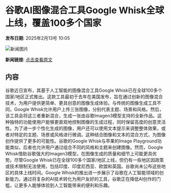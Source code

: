 # 谷歌AI图像混合工具Google Whisk全球上线，覆盖100多个国家

**发布日期**: 2025年2月13号 10:05

![新闻图片](https://upload.chinaz.com/2025/0213/6387503788181846119871549.jpg)

**新闻链接**: [点击查看原文](https://www.aibase.com/zh/news/15326)

## 内容

谷歌近日宣布，其基于人工智能的图像混合工具Google Whisk已在全球100多个国家/地区正式推出。这款工具最初于去年在美国发布，旨在通过创新的图像混合技术，为用户提供更简单、更具创意的图像生成体验。与传统的图像生成工具不同，Google Whisk允许用户上传三张图像，分别代表主题、场景和风格。然后，该工具会将这三者重新混合，生成一张由谷歌Imagen3模型支持的全新作品。这种独特的功能使用户能够更直观地控制图像的生成过程，同时保留高度的创意灵活性。为了进一步个性化生成的图像，用户还可以使用文本提示来调整整体效果，或者对特定的主题、场景或风格进行微调。这种结合图像和文本的混合方式，为图像创作提供了更多的可能性。谷歌的Google Whisk与苹果的Image Playground功能类似，后者也允许用户通过组合不同的风格和主题来创建图像。然而，Google Whisk借助谷歌强大的Imagen3模型，在图像生成的质量和细节上可能更具优势。尽管Google Whisk已在全球100多个国家/地区上线，但仍有一些地区因政策或技术限制无法使用，包括印度、印度尼西亚、欧盟和英国。谷歌尚未公布这些地区的具体上线时间。Google Whisk的推出进一步展示了谷歌在人工智能领域的创新能力。通过将复杂的AI技术转化为用户友好的工具，谷歌正在降低AI创作的门槛，让更多人能够体验到人工智能带来的便利和乐趣。
